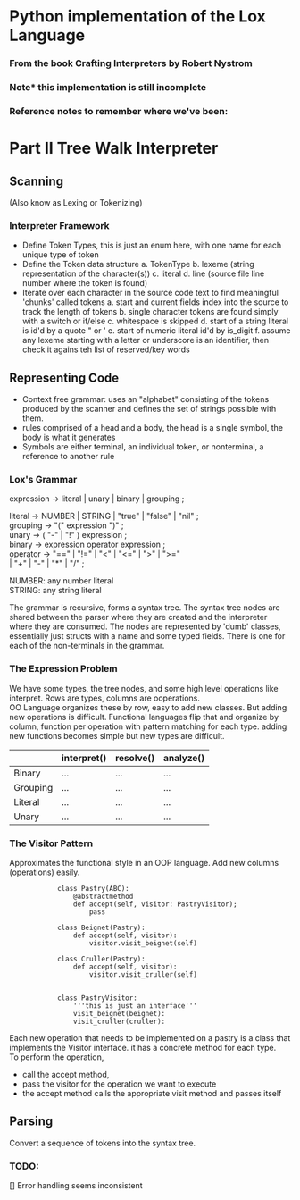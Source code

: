 
# Python implementation of the Lox Language

### From the book Crafting Interpreters by Robert Nystrom

### Note* this implementation is still incomplete

### Reference notes to remember where we've been:

# Part II Tree Walk Interpreter

## Scanning
(Also know as Lexing or Tokenizing)

### Interpreter Framework

* Define Token Types, this is just an enum here, with one name for each unique type of token
* Define the Token data structure
    a. TokenType
    b. lexeme (string representation of the character(s))
    c. literal
    d. line (source file line number where the token is found)
* Iterate over each character in the source code text to find meaningful 'chunks' called tokens
    a. start and current fields index into the source to track the length of tokens
    b. single character tokens are found simply with a switch or if/else
    c. whitespace is skipped
    d. start of a string literal is id'd by a quote " or '
    e. start of numeric literal id'd by is_digit
    f. assume any lexeme starting with a letter or underscore is an identifier, then check it agains teh list of reserved/key words

## Representing Code 

* Context free grammar: uses an "alphabet" consisting of the tokens produced by the scanner and defines the set of strings possible with them.
* rules comprised of a head and a body, the head is a single symbol, the body is what it generates
* Symbols are either terminal, an individual token, or nonterminal, a reference to another rule 

### Lox's Grammar

expression  ->  literal
                | unary
                | binary
                | grouping ;  

literal     ->  NUMBER | STRING | "true" | "false" | "nil" ;  
grouping    ->  "(" expression ")" ;  
unary       ->  ( "-" | "!" ) expression ;  
binary      ->  expression operator expression ;  
operator    ->  "==" | "!=" | "<" | "<=" | ">" | ">="   
                | "+" | "-" | "*" | "/" ;  

NUMBER: any number literal  
STRING: any string literal

The grammar is recursive, forms a syntax tree.
The syntax tree nodes are shared between the parser where they are created and the interpreter where they are consumed.  The nodes are represented by 'dumb' classes, essentially just structs with a name and some typed fields.  There is one for each of the non-terminals in the grammar.  

### The Expression Problem

We have some types, the tree nodes, and some high level operations like interpret.  Rows are types, columns are ooperations.  
OO Language organizes these by row, easy to add new classes.  But adding new operations is difficult.
Functional languages flip that and organize by column, function per operation with pattern matching for each type.  adding new functions becomes simple but new types are difficult.

|          | interpret() | resolve() | analyze() |
| ---------|-------------|-----------|-----------|
| Binary   | ... | ... | ... |
| Grouping | ... | ... | ... |
| Literal  | ... | ... | ... |
| Unary    | ... | ... | ... |

### The Visitor Pattern

Approximates the functional style in an OOP language.  Add new columns (operations) easily.  

                class Pastry(ABC):
                    @abstractmethod
                    def accept(self, visitor: PastryVisitor);
                        pass

                class Beignet(Pastry):
                    def accept(self, visitor):
                        visitor.visit_beignet(self)

                class Cruller(Pastry):
                    def accept(self, visitor):
                        visitor.visit_cruller(self)


                class PastryVisitor:
                    '''this is just an interface'''
                    visit_beignet(beignet):
                    visit_cruller(cruller):

Each new operation that needs to be implemented on a pastry is a class that implements the Visitor interface.  it has a concrete method for each type.  
To perform the operation, 
- call the accept method, 
- pass the visitor for the operation we want to execute
- the accept method calls the appropriate visit method and passes itself

## Parsing

Convert a sequence of tokens into the syntax tree.  

### TODO:
[] Error handling seems inconsistent



